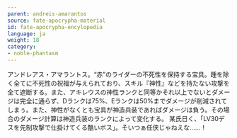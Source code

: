 ```yaml
---
parent: andreis-amarantos
source: fate-apocrypha-material
id: fate-apocrypha-encylopedia
language: ja
weight: 18
category:
- noble-phantasm
---
```


アンドレアス・アマラントス。“赤”のライダーの不死性を保持する宝具。踵を除く全てに不死性の祝福が与えられており、スキル『神性』などを持たない攻撃を全て遮断する。また、アキレウスの神性ランクと同等かそれ以上でないとダメージは完全に通らず、Dランクは75%、Eランクは50%までダメージが削減されてしまぅ。また、神性がなくとも宝具が神造兵装であればダメージは負う。その場合のダメージ計算は神造兵装のランクによって変化する。
某氏日く、「LV30デスを先制攻撃で仕掛けてくる酷いボス」。そいつぁ任侠じゃねえな……！
